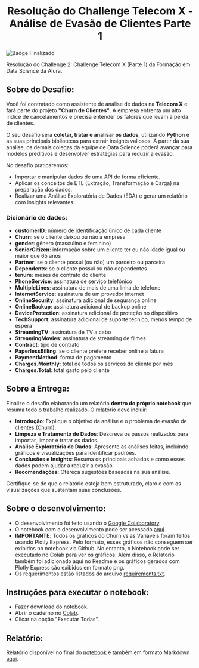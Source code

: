 <h1 align="center"> 
 Resolução do Challenge Telecom X - Análise de Evasão de Clientes
 Parte 1
</h1>

![Badge Finalizado](http://img.shields.io/static/v1?label=STATUS&message=FINALIZADO&color=GREEN&style=for-the-badge)

Resolução do Challenge 2: Challenge Telecom X (Parte 1) da Formação em Data Science da Alura.

## Sobre do Desafio:
Você foi contratado como assistente de análise de dados na **Telecom X** e fará parte do projeto **"Churn de Clientes"**. A empresa enfrenta um alto índice de cancelamentos e precisa entender os fatores que levam à perda de clientes.

O seu desafio será **coletar, tratar e analisar os dados**, utilizando **Python** e as suas principais bibliotecas para extrair insights valiosos. A partir da sua análise, os demais colegas da  equipe de Data Science poderá avançar para modelos preditivos e desenvolver estratégias para reduzir a evasão.

No desafio praticaremos:

- Importar e manipular dados de uma API de forma eficiente.
- Aplicar os conceitos de ETL (Extração, Transformação e Carga) na preparação dos dados.
- Realizar uma Análise Exploratória de Dados (EDA) e gerar um relatório com insights relevantes.

### Dicionário de dados:
- **customerID**: número de identificação único de cada cliente
- **Churn**: se o cliente deixou ou não a empresa
- **gender**: gênero (masculino e feminino)
- **SeniorCitizen**: informação sobre um cliente ter ou não idade igual ou maior que 65 anos
- **Partner**: se o cliente possui (ou não) um parceiro ou parceira
- **Dependents**: se o cliente possui ou não dependentes
- **tenure**: meses de contrato do cliente
- **PhoneService**: assinatura de serviço telefónico
- **MultipleLines**: assinatura de mais de uma linha de telefone
- **InternetService**: assinatura de um provedor internet
- **OnlineSecurity**: assinatura adicional de segurança online
- **OnlineBackup**: assinatura adicional de backup online
- **DeviceProtection**: assinatura adicional de proteção no dispositivo
- **TechSupport**: assinatura adicional de suporte técnico, menos tempo de espera
- **StreamingTV**: assinatura de TV a cabo
- **StreamingMovies**: assinatura de streaming de filmes
- **Contract**: tipo de contrato
- **PaperlessBilling**: se o cliente prefere receber online a fatura
- **PaymentMethod**: forma de pagamento
- **Charges.Monthly**: total de todos os serviços do cliente por mês
- **Charges.Total**: total gasto pelo cliente

## Sobre a Entrega:
Finalize o desafio elaborando um relatório **dentro do próprio notebook** que resuma todo o trabalho realizado. O relatório deve incluir:

- **Introdução**: Explique o objetivo da análise e o problema de evasão de clientes (Churn).
- **Limpeza e Tratamento de Dados**: Descreva os passos realizados para importar, limpar e tratar os dados.
- **Análise Exploratória de Dados**: Apresente as análises feitas, incluindo gráficos e visualizações para identificar padrões.
- **Conclusões e Insights**: Resuma os principais achados e como esses dados podem ajudar a reduzir a evasão.
- **Recomendações**: Ofereça sugestões baseadas na sua análise.

Certifique-se de que o relatório esteja bem estruturado, claro e com as visualizações que sustentam suas conclusões.

## Sobre o desenvolvimento:
- O desenvolvimento foi feito usando o [Google Colaboratory](https://colab.research.google.com/).
- O notebook com o desenvolvimento pode ser acessado [aqui](Alura_DataScience_Challenge2.ipynb).
- **IMPORTANTE**: Todos os gráficos do Churn vs as Variáveis foram feitos usando Plotly Express. Pelo formato, esses gráficos não conseguem ser exibidos no notebook via Github. No entanto, o Notebook pode ser executado no Colab para ver os gráficos. Além disso, o Relatorio também foi adicionado aqui no Readme e os gráficos gerados com Plotly Express são exibidos em formato png.   
- Os requerimentos estão listados do arquivo [requirements.txt](requirements.txt).

## Instruções para executar o notebook:
- Fazer download do [notebook](Alura_DataScience_Challenge2.ipynb).
- Abrir o caderno no [Colab](https://colab.research.google.com/).
- Clicar na opção "Executar Todas".

## Relatório:
Relatório disponível no final do [notebook](Alura_DataScience_Challenge2.ipynb) e também em formato Markdown [aqui](Relatorio.md).
